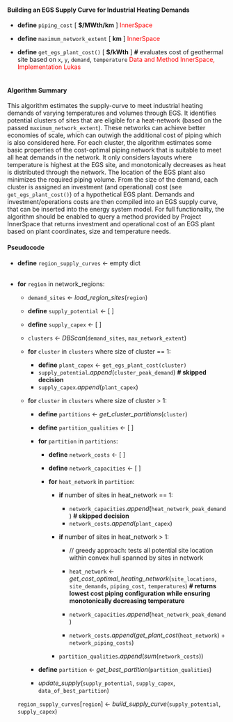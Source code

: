 
#### Building an EGS Supply Curve for Industrial Heating Demands

- __define__ ``piping_cost``        [ __$/MWth/km__ ] <span style="color: red;">InnerSpace</span>

- __define__ ``maximum_network_extent``        [ __km__ ] <span style="color: red;">InnerSpace</span>
- __define__ ``get_egs_plant_cost()`` [ __$/kWth__ ] __#__ evaluates cost of geothermal site based on ``x``, ``y``, ``demand``, ``temperature`` <span style="color: red;">Data and Method InnerSpace, Implementation Lukas</span> <br><br>

#### Algorithm Summary

This algorithm estimates the supply-curve to meet industrial heating demands of varying temperatures and volumes through EGS. It identifies potential clusters of sites that are eligible for a heat-network (based on the passed `maximum_network_extent`). These networks can achieve better economies of scale, which can outwigh the additional cost of piping which is also considered here.
For each cluster, the algorithm estimates some basic properties of the cost-optimal piping network that is suitable to meet all heat demands in the network. It only considers layouts where temperature is highest at the EGS site, and monotonically decreases as heat is distributed through the network. The location of the EGS plant also minimizes the required piping volume.
From the size of the demand, each cluster is assigned an investment (and operational) cost (see `get_egs_plant_cost()`) of a hypothetical EGS plant. Demands and investment/operations costs are then compiled into an EGS supply curve, that can be inserted into the energy system model.
For full functionality, the algorithm should be enabled to query a method provided by Project InnerSpace that returns investment and operational cost of an EGS plant based on plant coordinates, size and temperature needs.


#### Pseudocode


- __define__ ``region_supply_curves`` ← empty dict <br><br>
- __for__ ``region`` in network_regions:
    - ``demand_sites`` ← _load_region_sites_(``region``)

    - __define__ ``supply_potential`` ← [ ]
    - __define__ ``supply_capex`` ← [ ]
    - `clusters` ← _DBScan_(``demand_sites``, ``max_network_extent``)

    - __for__ ``cluster`` in ``clusters`` where size of cluster == 1:
        
        - __define__ ``plant_capex`` ← ``get_egs_plant_cost(cluster)``
        - ``supply_potential``._append_(``cluster_peak_demand``)         __# skipped decision__
        - ``supply_capex``._append_(``plant_capex``)


    - __for__ ``cluster`` in ``clusters`` where size of cluster > 1:

        - __define__ ``partitions`` ← _get_cluster_partitions_(``cluster``)
        - __define__ ``partition_qualities`` ← [ ]  

        - __for__ ``partition`` in ``partitions``:

            - __define__ ``network_costs`` ← [ ]
            - __define__ ``network_capacities``  ← [ ]

            - __for__ ``heat_network`` in ``partition``:

                - __if__ number of sites in heat_network == 1:
                    - ``network_capacities``._append_(``heat_network_peak_demand``)         __# skipped decision__
                    - ``network_costs``._append_(``plant_capex``)

                - __if__ number of sites in heat_network > 1:
                    - // greedy approach: tests all potential site location within convex hull spanned by sites in network
                    - ``heat_network`` ← _get_cost_optimal_heating_network_(``site_locations``, ``site_demands``, ``piping_cost``, ``temperatures``)  __# returns lowest cost piping configuration while ensuring monotonically decreasing temperature__

                    - ``network_capacities``._append_(``heat_network_peak_demand``) 
                    - ``network_costs``._append_(_get_plant_cost_(``heat_network``) + ``network_piping_costs``)
                - ``partition_qualities``._append_(_sum_(``network_costs``))           

        - __define__ ``partition`` ← _get_best_partition_(``partition_qualities``)
        - _update_supply_(``supply_potential``, ``supply_capex``, ``data_of_best_partition``)

    ``region_supply_curves``[``region``] ← _build_supply_curve_(``supply_potential``, ``supply_capex``)
